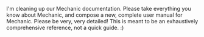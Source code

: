 I'm cleaning up our Mechanic documentation. Please take everything you know about Mechanic, and compose a new, complete user manual for Mechanic. Please be very, very detailed! This is meant to be an exhaustively comprehensive reference, not a quick guide. :)

